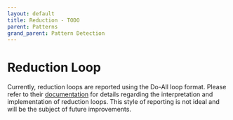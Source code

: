 ```yaml
---
layout: default
title: Reduction - TODO
parent: Patterns
grand_parent: Pattern Detection
---
```


# Reduction Loop
Currently, reduction loops are reported using the Do-All loop format. Please refer to their [documentation](Do-All.md) for details regarding the interpretation and implementation of reduction loops.
This style of reporting is not ideal and will be the subject of future improvements.
